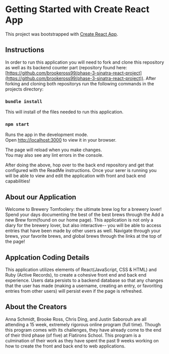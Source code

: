 # Getting Started with Create React App

This project was bootstrapped with [Create React App](https://github.com/facebook/create-react-app).

## Instructions

In order to run this application you will need to fork and clone this repository as well as its backend counter part (repository found here: [https://github.com/brookeross99/phase-3-sinatra-react-project](https://github.com/brookeross99/phase-3-sinatra-react-project)). After forking and cloning both repositorys run the following commands in the projects directory:  

### `bundle install`

This will install of the files needed to run this application. 

### `npm start`

Runs the app in the development mode.\
Open [http://localhost:3000](http://localhost:3000) to view it in your browser.

The page will reload when you make changes.\
You may also see any lint errors in the console.

After doing the above, hop over to the back end repository and get that configured with the ReadMe instructions. Once your serer is running you will be able to view and edit the application with front and back end capabilities! 

## About our Application

Welcome to Brewery Tomfoolery: the ultimate brew log for a brewery lover! Spend your days documenting the best of the best brews through the Add a new Brew form(found on our home page). This application is not only a diary for the brewery lover, but also interactive-- you will be able to access entries that have been made by other users as well. Navigate through your brews, your favorite brews, and global brews through the links at the top of the page!

## Applcation Coding Details

This application utilizes elements of React(JavaScript, CSS & HTML) and Ruby (Active Records), to create a cohesive front end and back end experience. Users data persists to a backend database so that any changes that the user has made (making a username, creating an entry, or favoriting entries from other users) will persist even if the page is refreshed.

## About the Creators

Anna Schmidt, Brooke Ross, Chris Ding, and Justin Saborouh are all attending a 15 week, extremely rigorous online program (full time). Though this program comes with its challenges, they have already come to the end of their third phase (of five) at Flatirons School. This program is a culmination of their work as they have spent the past 9 weeks working on how to create the front and back end to web applications.
